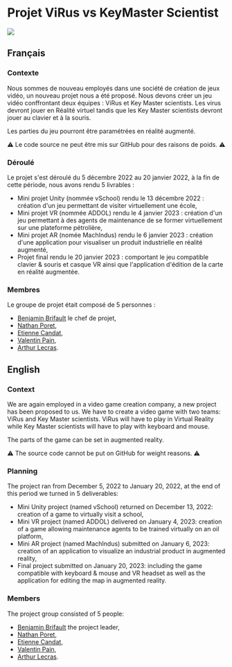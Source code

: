# Projet ViRus vs KeyMaster Scientist
![](https://repository-images.githubusercontent.com/618430276/c9d79cea-b928-49c2-9842-70d287bb8aaf)
## Français
### Contexte
Nous sommes de nouveau employés dans une société de création de jeux vidéo, un nouveau projet nous a été proposé. Nous devons créer un jeu vidéo conffrontant deux équipes : ViRus et Key Master scientists. Les virus devront jouer en Réalité virtuel tandis que les Key Master scientists devront jouer au clavier et à la souris.

Les parties du jeu pourront être paramétrées en réalité augmenté.

⚠️ Le code source ne peut être mis sur GitHub pour des raisons de poids. ⚠️

### Déroulé
Le projet s'est déroulé du 5 décembre 2022 au 20 janvier 2022, à la fin de cette période, nous avons rendu 5 livrables :
- Mini projet Unity (nommée vSchool) rendu le 13 décembre 2022 : création d'un jeu permettant de visiter virtuellement une école,
- Mini projet VR (nommée ADDOL) rendu le 4 janvier 2023 : création d'un jeu permettant à des agents de maintenance de se former virtuellement sur une plateforme pétrolière,
- Mini projet AR (nomée MachIndus) rendu le 6 janvier 2023 : création d'une application pour visualiser un produit industrielle en réalité augmenté,
- Projet final rendu le 20 janvier 2023 : comportant le jeu compatible clavier & souris et casque VR ainsi que l'application d'édition de la carte en réalité augmentée.

### Membres
Le groupe de projet était composé de 5 personnes :
- [Benjamin Brifault](https://www.linkedin.com/in/benjamin-brifault/) le chef de projet,
- [Nathan Poret](https://www.linkedin.com/in/nathan-poret-8a66b0193/),
- [Etienne Candat](https://www.linkedin.com/in/etienne-candat/),
- [Valentin Pain](https://www.linkedin.com/in/valentin-pain-233393196/),
- [Arthur Lecras](https://www.linkedin.com/in/arthur-lecras/).

## English
### Context
We are again employed in a video game creation company, a new project has been proposed to us. We have to create a video game with two teams: ViRus and Key Master scientists. ViRus will have to play in Virtual Reality while Key Master scientists will have to play with keyboard and mouse.

The parts of the game can be set in augmented reality.

⚠️ The source code cannot be put on GitHub for weight reasons. ⚠️

### Planning
The project ran from December 5, 2022 to January 20, 2022, at the end of this period we turned in 5 deliverables:
- Mini Unity project (named vSchool) returned on December 13, 2022: creation of a game to virtually visit a school,
- Mini VR project (named ADDOL) delivered on January 4, 2023: creation of a game allowing maintenance agents to be trained virtually on an oil platform,
- Mini AR project (named MachIndus) submitted on January 6, 2023: creation of an application to visualize an industrial product in augmented reality,
- Final project submitted on January 20, 2023: including the game compatible with keyboard & mouse and VR headset as well as the application for editing the map in augmented reality.

### Members
The project group consisted of 5 people:
- [Benjamin Brifault](https://www.linkedin.com/in/benjamin-brifault/) the project leader,
- [Nathan Poret](https://www.linkedin.com/in/nathan-poret-8a66b0193/),
- [Etienne Candat](https://www.linkedin.com/in/etienne-candat/),
- [Valentin Pain](https://www.linkedin.com/in/valentin-pain-233393196/),
- [Arthur Lecras](https://www.linkedin.com/in/arthur-lecras/).

